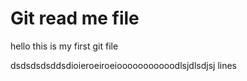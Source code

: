 

# Git read me file

hello this is my first git file


dsdsdsdsddsdioieroeiroeiooooooooooodlsjdlsdjsj lines
